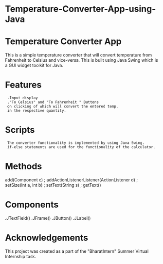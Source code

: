 # Temperature-Converter-App-using-Java

# Temperature Converter App
   This is a simple temperature converter that will convert 
   temperature from Fahrenheit to Celsius and vice-versa.
   This is built using Java Swing which is a GUI widget toolkit for Java.

# Features
     .Input display
     ."To Celsius" and "To Fahrenheit " Buttons 
     on clicking of which will convert the entered temp.
     in the respective quantity.
	 
# Scripts
     The converter functionality is implemented by using Java Swing.
	 if-else statements are used for the functionality of the calculator.
	 
# Methods
   add(Component c) 
   ; addActionListenerListener(ActionListener d) 
   ; setSize(int a, int b)
   ; setText(String s) 
   ; getText() 
    
# Components
  .JTextField()
	.JFrame() 
	.JButton()
	.JLabel()
	
# Acknowledgements
  This project was created as a part of the "BharatIntern" Summer Virtual Internship task.
